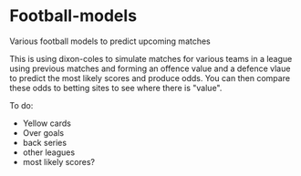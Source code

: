 # Football-models
Various football models to predict upcoming matches

This is using dixon-coles to simulate matches for various teams in a league using previous matches and forming an offence value and a defence vlaue to predict the most likely scores and produce odds. You can then compare these odds to betting sites to see where there is "value".


To do:
- Yellow cards
- Over goals
- back series
- other leagues
- most likely scores?
